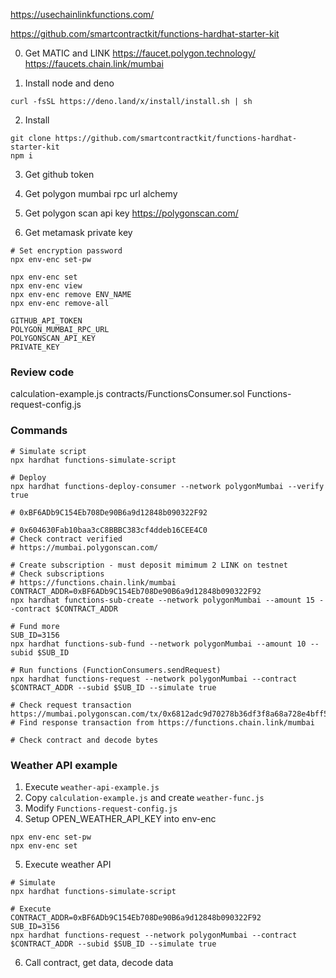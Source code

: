https://usechainlinkfunctions.com/

https://github.com/smartcontractkit/functions-hardhat-starter-kit

0. Get MATIC and LINK https://faucet.polygon.technology/ https://faucets.chain.link/mumbai

1. Install node and deno

```shell
curl -fsSL https://deno.land/x/install/install.sh | sh
```

2. Install

```shell
git clone https://github.com/smartcontractkit/functions-hardhat-starter-kit
npm i
```

3. Get github token

4. Get polygon mumbai rpc url alchemy

5. Get polygon scan api key https://polygonscan.com/

6. Get metamask private key

```shell
# Set encryption password
npx env-enc set-pw

npx env-enc set
npx env-enc view
npx env-enc remove ENV_NAME
npx env-enc remove-all

GITHUB_API_TOKEN
POLYGON_MUMBAI_RPC_URL
POLYGONSCAN_API_KEY
PRIVATE_KEY
```

### Review code

calculation-example.js contracts/FunctionsConsumer.sol Functions-request-config.js

### Commands

```shell
# Simulate script
npx hardhat functions-simulate-script

# Deploy
npx hardhat functions-deploy-consumer --network polygonMumbai --verify true

# 0xBF6ADb9C154Eb708De90B6a9d12848b090322F92

# 0x604630Fab10baa3cC8BBBC383cf4ddeb16CEE4C0
# Check contract verified
# https://mumbai.polygonscan.com/

# Create subscription - must deposit mimimum 2 LINK on testnet
# Check subscriptions
# https://functions.chain.link/mumbai
CONTRACT_ADDR=0xBF6ADb9C154Eb708De90B6a9d12848b090322F92
npx hardhat functions-sub-create --network polygonMumbai --amount 15 --contract $CONTRACT_ADDR

# Fund more
SUB_ID=3156
npx hardhat functions-sub-fund --network polygonMumbai --amount 10 --subid $SUB_ID

# Run functions (FunctionConsumers.sendRequest)
npx hardhat functions-request --network polygonMumbai --contract $CONTRACT_ADDR --subid $SUB_ID --simulate true

# Check request transaction
https://mumbai.polygonscan.com/tx/0x6812adc9d70278b36df3f8a68a728e4bff5a80e2363b434ccd8584810d74dc3f
# Find response transaction from https://functions.chain.link/mumbai

# Check contract and decode bytes
```

### Weather API example

1. Execute `weather-api-example.js`
2. Copy `calculation-example.js` and create `weather-func.js`
3. Modify `Functions-request-config.js`
4. Setup OPEN_WEATHER_API_KEY into env-enc

```shell
npx env-enc set-pw
npx env-enc set
```

5. Execute weather API

```shell
# Simulate
npx hardhat functions-simulate-script

# Execute
CONTRACT_ADDR=0xBF6ADb9C154Eb708De90B6a9d12848b090322F92
SUB_ID=3156
npx hardhat functions-request --network polygonMumbai --contract $CONTRACT_ADDR --subid $SUB_ID --simulate true
```

6. Call contract, get data, decode data